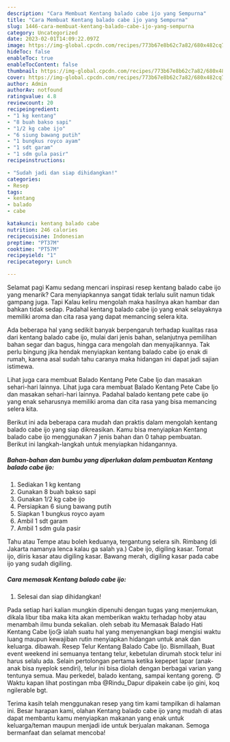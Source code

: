 ```yaml
---
description: "Cara Membuat Kentang balado cabe ijo yang Sempurna"
title: "Cara Membuat Kentang balado cabe ijo yang Sempurna"
slug: 1446-cara-membuat-kentang-balado-cabe-ijo-yang-sempurna
category: Uncategorized
date: 2023-02-01T14:09:22.097Z
image: https://img-global.cpcdn.com/recipes/773b67e8b62c7a82/680x482cq70/kentang-balado-cabe-ijo-foto-resep-utama.jpg
hideToc: false
enableToc: true
enableTocContent: false
thumbnail: https://img-global.cpcdn.com/recipes/773b67e8b62c7a82/680x482cq70/kentang-balado-cabe-ijo-foto-resep-utama.jpg
cover: https://img-global.cpcdn.com/recipes/773b67e8b62c7a82/680x482cq70/kentang-balado-cabe-ijo-foto-resep-utama.jpg
author: Admin
authorAv: notfound
ratingvalue: 4.8
reviewcount: 20
recipeingredient:
- "1 kg kentang"
- "8 buah bakso sapi"
- "1/2 kg cabe ijo"
- "6 siung bawang putih"
- "1 bungkus royco ayam"
- "1 sdt garam"
- "1 sdm gula pasir"
recipeinstructions:

- "Sudah jadi dan siap dihidangkan!"
categories:
- Resep
tags:
- kentang
- balado
- cabe

katakunci: kentang balado cabe 
nutrition: 246 calories
recipecuisine: Indonesian
preptime: "PT37M"
cooktime: "PT57M"
recipeyield: "1"
recipecategory: Lunch

---
```



Selamat pagi Kamu sedang mencari inspirasi resep kentang balado cabe ijo yang menarik? Cara menyiapkannya sangat tidak terlalu sulit namun tidak gampang juga. Tapi Kalau keliru mengolah maka hasilnya akan hambar dan bahkan tidak sedap. Padahal kentang balado cabe ijo yang enak selayaknya memiliki aroma dan cita rasa yang dapat memancing selera kita.


Ada beberapa hal yang sedikit banyak berpengaruh terhadap kualitas rasa dari kentang balado cabe ijo, mulai dari jenis bahan, selanjutnya pemilihan bahan segar dan bagus, hingga cara mengolah dan menyajikannya. Tak perlu bingung jika hendak menyiapkan kentang balado cabe ijo enak di rumah, karena asal sudah tahu caranya maka hidangan ini dapat jadi sajian istimewa.

Lihat juga cara membuat Balado Kentang Pete Cabe Ijo dan masakan sehari-hari lainnya. Lihat juga cara membuat Balado Kentang Pete Cabe Ijo dan masakan sehari-hari lainnya. Padahal balado kentang pete cabe ijo yang enak seharusnya memiliki aroma dan cita rasa yang bisa memancing selera kita.


Berikut ini ada beberapa cara mudah dan praktis dalam mengolah kentang balado cabe ijo yang siap dikreasikan. Kamu bisa menyiapkan Kentang balado cabe ijo menggunakan 7 jenis bahan dan 0 tahap pembuatan. Berikut ini langkah-langkah untuk menyiapkan hidangannya.

<!--inarticleads1-->

##### Bahan-bahan dan bumbu yang diperlukan dalam pembuatan Kentang balado cabe ijo:

1. Sediakan 1 kg kentang
1. Gunakan 8 buah bakso sapi
1. Gunakan 1/2 kg cabe ijo
1. Persiapkan 6 siung bawang putih
1. Siapkan 1 bungkus royco ayam
1. Ambil 1 sdt garam
1. Ambil 1 sdm gula pasir


Tahu atau Tempe atau boleh keduanya, tergantung selera sih. Rimbang (di Jakarta namanya lenca kalau ga salah ya.) Cabe ijo, digiling kasar. Tomat ijo, diiris kasar atau digiling kasar. Bawang merah, digiling kasar pada cabe ijo yang sudah digiling. 

<!--inarticleads2-->

##### Cara memasak Kentang balado cabe ijo:


1. Selesai dan siap dihidangkan!

Pada setiap hari kalian mungkin dipenuhi dengan tugas yang menjemukan, dikala libur tiba maka kita akan memberikan waktu terhadap hoby atau menambah ilmu bunda sekalian. oleh sebab itu Memasak Balado Hati Kentang Cabe Ijo😘 ialah suatu hal yang menyenangkan bagi mengisi waktu luang maupun kewajiban rutin menyiapkan hidangan untuk anak dan keluarga. dibawah. Resep Telur Kentang Balado Cabe Ijo. Bismillaah, Buat event weekend ini semuanya tentang telur, kebetulan dirumah stock telur ini harus selalu ada. Selain pertolongan pertama ketika kepepet lapar (anak-anak bisa nyeplok sendiri), telur ini bisa diolah dengan berbagai varian yang tentunya semua. Mau perkedel, balado kentang, sampai kentang goreng. 😍 Waktu kapan lihat postingan mba @Rindu_Dapur dipakein cabe ijo gini, koq ngilerable bgt. 

Terima kasih telah menggunakan resep yang tim kami tampilkan di halaman ini. Besar harapan kami, olahan Kentang balado cabe ijo yang mudah di atas dapat membantu kamu menyiapkan makanan yang enak untuk keluarga/teman maupun menjadi ide untuk berjualan makanan. Semoga bermanfaat dan selamat mencoba!

